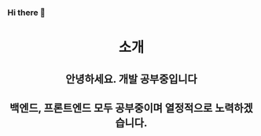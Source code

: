 ### Hi there 👋

<div align=center>
 <h1>소개</h1>
 <h2> 안녕하세요. 개발 공부중입니다</h2>
  <h2> 백엔드, 프론트엔드 모두 공부중이며 열정적으로 노력하겠습니다. </h2>
</div>

<!--
**CD-JIN/CD-JIN** is a ✨ _special_ ✨ repository because its `README.md` (this file) appears on your GitHub profile.

Here are some ideas to get you started:

- 🔭 I’m currently working on ...
- 🌱 I’m currently learning ...
- 👯 I’m looking to collaborate on ...
- 🤔 I’m looking for help with ...
- 💬 Ask me about ...
- 📫 How to reach me: ...
- 😄 Pronouns: ...
- ⚡ Fun fact: ...
-->

